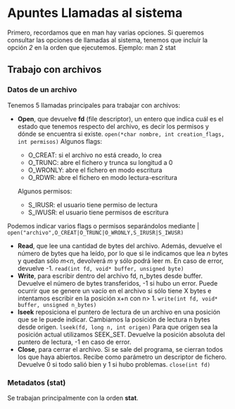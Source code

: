 # Apuntes Llamadas al sistema

Primero, recordamos que en man hay varias opciones. Si queremos consultar las opciones de llamadas al sistema, tenemos que incluir la opción *2* en la orden que ejecutemos. Ejemplo: man 2 stat
## Trabajo con archivos

### Datos de un archivo

Tenemos 5 llamadas principales para trabajar con archivos:
* **Open**, que devuelve **fd** (file descriptor), un entero que indica cuál es el estado que tenemos respecto del archivo, es decir los permisos y dónde se encuentra si existe.
`open(*char nombre, int creation_flags, int permisos)`
Algunos flags:
   * O_CREAT: si el archivo no está creado, lo crea
   * O_TRUNC: abre el fichero y trunca su longitud a 0
   * O_WRONLY: abre el fichero en modo escritura
   * O_RDWR: abre el fichero en modo lectura-escritura

  Algunos permisos:
   * S_IRUSR: el usuario tiene permiso de lectura
   * S_IWUSR: el usuario tiene permisos de escritura

 Podemos indicar varios flags o permisos separándolos mediante |
 `open("archivo",O_CREAT|O_TRUNC|O_WRONLY,S_IRUSR|S_IWUSR)`

* **Read**, que lee una cantidad de bytes del archivo. Además, devuelve el número de bytes que ha leído, por lo que si le indicamos que lea *n* bytes y quedan sólo *m<n*, devolverá *m* y sólo podrá leer m. En caso de error, devuelve -1.
`read(int fd, void* buffer, unsigned byte)`
* **Write**, para escribir dentro del archivo fd, n_bytes desde buffer. Devuelve el número de bytes transferidos, -1 si hubo un error.
Puede ocurrir que se genere un vacío en el archivo si sólo tiene X bytes e intentamos escribir en la posición x+n con n> 1.
`write(int fd, void* buffer, unsigned n_bytes)`
* **lseek** reposiciona el puntero de lectura de un archivo en una posición que se le puede indicar.
Cambiamos la posición de lectura n bytes desde origen.
`lseek(fd, long n, int origen)`
Para que origen sea la posición actual utilizamos SEEK_SET.
Devuelve la posición absoluta del puntero de lectura, -1 en caso de error.
* **Close**, para cerrar el archivo. Si se sale del programa, se cierran todos los que haya abiertos.
Recibe como parámetro un descriptor de fichero. Devuelve 0 si todo salió bien y 1 si hubo problemas.
`close(int fd)`

### Metadatos (stat)

Se trabajan principalmente con la orden **stat**.
